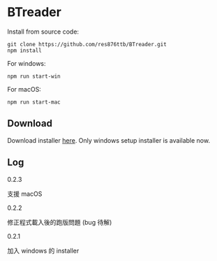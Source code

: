 # BTreader

Install from source code:

```shell
git clone https://github.com/res876ttb/BTreader.git
npm install
```

For windows:

```shell
npm run start-win
```

For macOS:

```shell
npm run start-mac
```

## Download

Download installer [here](https://github.com/res876ttb/BTreader/releases). Only windows setup installer is available now.

## Log

0.2.3

支援 macOS

0.2.2

修正程式載入後的跑版問題 (bug 待解)

0.2.1

加入 windows 的 installer

